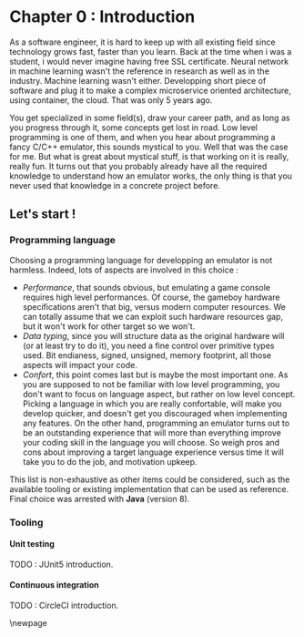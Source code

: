 # Chapter 0 : Introduction

As a software engineer, it is hard to keep up with all existing field since technology grows fast, faster
than you learn. Back at the time when i was a student, i would never imagine having free SSL certificate.
Neural network in machine learning wasn't the reference in research as well as in the industry. Machine
learning wasn't either. Developping short piece of software and plug it to make a complex microservice
oriented architecture, using container, the cloud. That was only 5 years ago.

You get specialized in some field(s), draw your career path, and as long as you progress through it, some
concepts get lost in road. Low level programming is one of them, and when you hear about programming a
fancy C/C++ emulator, this sounds mystical to you. Well that was the case for me. But what is great
about mystical stuff, is that working on it is really, really fun. It turns out that you probably already
have all the required knowledge to understand how an emulator works, the only thing is that you never
used that knowledge in a concrete project before.

## Let's start !

### Programming language

Choosing a programming language for developping an emulator is not harmless. Indeed, lots of aspects are
involved in this choice :

- _Performance_, that sounds obvious, but emulating a game console requires high level performances. Of
course, the gameboy hardware specifications aren't that big, versus modern computer resources. We can
totally assume that we can exploit such hardware resources gap, but it won't work for other target so
we won't.
- _Data typing_, since you will structure data as the original hardware will (or at least try to do it),
you need a fine control over primitive types used. Bit endianess, signed, unsigned, memory footprint,
all those aspects will impact your code.
- _Confort_, this point comes last but is maybe the most important one. As you are supposed to not be
familiar with low level programming, you don't want to focus on language aspect, but rather on low
level concept. Picking a language in which you are really confortable, will make you develop
quicker, and doesn't get you discouraged when implementing any features. On the other hand, programming
an emulator turns out to be an outstanding experience that will more than everything improve your coding
skill in the language you will choose. So weigh pros and cons about improving a target language experience
versus time it will take you to do the job, and motivation upkeep.

This list is non-exhaustive as other items could be considered, such as the available tooling or existing
implementation that can be used as reference. Final choice was arrested with **Java** (version 8).

### Tooling

#### Unit testing

TODO : JUnit5 introduction.

#### Continuous integration

TODO : CircleCI introduction.

\newpage
